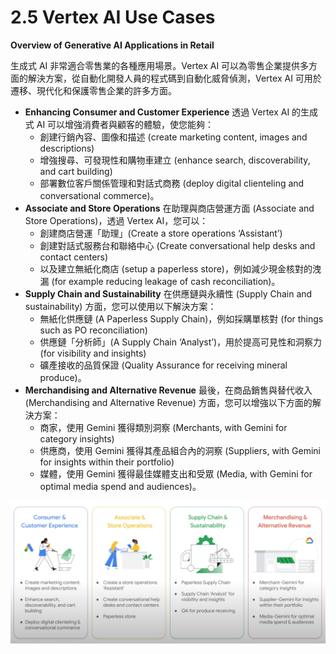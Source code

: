 # 2.5 Vertex AI Use Cases

**Overview of Generative AI Applications in Retail**

生成式 AI 非常適合零售業的各種應用場景。Vertex AI 可以為零售企業提供多方面的解決方案，從自動化開發人員的程式碼到自動化威脅偵測，Vertex AI 可用於遷移、現代化和保護零售企業的許多方面。

- **Enhancing Consumer and Customer Experience** 透過 Vertex AI 的生成式 AI 可以增強消費者與顧客的體驗，使您能夠：
	- 創建行銷內容、圖像和描述 (create marketing content, images and descriptions)
	- 增強搜尋、可發現性和購物車建立 (enhance search, discoverability, and cart building)
	- 部署數位客戶關係管理和對話式商務 (deploy digital clienteling and conversational commerce)。
- **Associate and Store Operations** 在助理與商店營運方面 (Associate and Store Operations)，透過 Vertex AI，您可以：
	- 創建商店營運「助理」(Create a store operations ‘Assistant’)
	- 創建對話式服務台和聯絡中心 (Create conversational help desks and contact centers)
	- 以及建立無紙化商店 (setup a paperless store)，例如減少現金核對的洩漏 (for example reducing leakage of cash reconciliation)。
- **Supply Chain and Sustainability** 在供應鏈與永續性 (Supply Chain and sustainability) 方面，您可以使用以下解決方案：
	- 無紙化供應鏈 (A Paperless Supply Chain)，例如採購單核對 (for things such as PO reconciliation)
	- 供應鏈「分析師」(A Supply Chain ‘Analyst’)，用於提高可見性和洞察力 (for visibility and insights)
	- 礦產接收的品質保證 (Quality Assurance for receiving mineral produce)。
- **Merchandising and Alternative Revenue** 最後，在商品銷售與替代收入 (Merchandising and Alternative Revenue) 方面，您可以增強以下方面的解決方案：
	- 商家，使用 Gemini 獲得類別洞察 (Merchants, with Gemini for category insights)
	- 供應商，使用 Gemini 獲得其產品組合內的洞察 (Suppliers, with Gemini for insights within their portfolio)
	- 媒體，使用 Gemini 獲得最佳媒體支出和受眾 (Media, with Gemini for optimal media spend and audiences)。

![gh](https://raw.githubusercontent.com/SeanChenR/img_gif/main/myimage/17422030920003b07dg.png)
